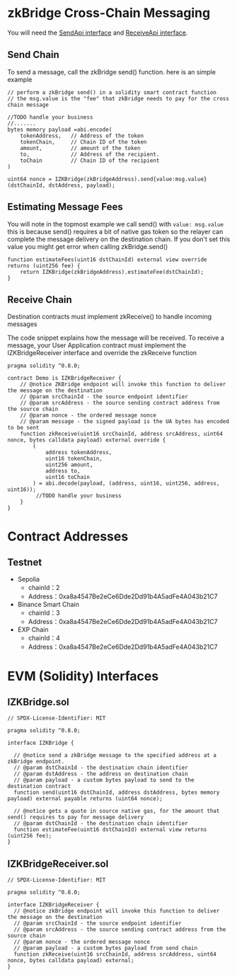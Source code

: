 # zkBridge Cross-Chain Messaging

You will need the [SendApi interface](#izkbridgesol) and [ReceiveApi interface](#izkbridgereceiversol).

## Send Chain

To send a message, call the zkBridge send() function.
here is an simple example

```solidity
// perform a zkBridge send() in a solidity smart contract function
// the msg.value is the "fee" that zkBridge needs to pay for the cross chain message

//TODO handle your business
//.......
bytes memory payload =abi.encode(
    tokenAddress,   // Address of the token
    tokenChain,     // Chain ID of the token
    amount,         // amount of the token
    to,             // Address of the recipient.
    toChain         // Chain ID of the recipient
)

uint64 nonce = IZKBridge(zkBridgeAddress).send{value:msg.value}(dstChainId, dstAddress, payload);
```

## Estimating Message Fees

You will note in the topmost example we call send() with `value: msg.value` this is because send() requires a bit of native gas token so the relayer can complete the message delivery on the destination chain. If you don't set this value you might get error when calling zkBridge.send()

```solidity
function estimateFees(uint16 dstChainId) external view override returns (uint256 fee) {
    return IZKBridge(zkBridgeAddress).estimateFee(dstChainId);
}
```

## Receive Chain

Destination contracts must implement zkReceive() to handle incoming messages

The code snippet explains how the message will be received.
To receive a message, your User Application contract must implement the IZKBridgeReceiver interface and override the zkReceive function

```solidity
pragma solidity ^0.8.0;

contract Demo is IZKBridgeReceiver {
    // @notice ZKBridge endpoint will invoke this function to deliver the message on the destination
    // @param srcChainId - the source endpoint identifier
    // @param srcAddress - the source sending contract address from the source chain
    // @param nonce - the ordered message nonce
    // @param message - the signed payload is the UA bytes has encoded to be sent
    function zkReceive(uint16 srcChainId, address srcAddress, uint64 nonce, bytes calldata payload) external override {
        (
            address tokenAddress,
            uint16 tokenChain,
            uint256 amount,
            address to,
            uint16 toChain
        ) = abi.decode(payload, (address, uint16, uint256, address, uint16));
         //TODO handle your business
    }
}
```

# Contract Addresses

## Testnet

- Sepolia
  - chainId：2
  - Address：0xa8a4547Be2eCe6Dde2Dd91b4A5adFe4A043b21C7
- Binance Smart Chain
  - chainId：3
  - Address：0xa8a4547Be2eCe6Dde2Dd91b4A5adFe4A043b21C7
- EXP Chain
  - chainId：4
  - Address：0xa8a4547Be2eCe6Dde2Dd91b4A5adFe4A043b21C7

# EVM (Solidity) Interfaces

## IZKBridge.sol

```solidity
// SPDX-License-Identifier: MIT

pragma solidity ^0.8.0;

interface IZKBridge {

  // @notice send a zkBridge message to the specified address at a zkBridge endpoint.
  // @param dstChainId - the destination chain identifier
  // @param dstAddress - the address on destination chain
  // @param payload - a custom bytes payload to send to the destination contract
  function send(uint16 dstChainId, address dstAddress, bytes memory payload) external payable returns (uint64 nonce);

  // @notice gets a quote in source native gas, for the amount that send() requires to pay for message delivery
  // @param dstChainId - the destination chain identifier
  function estimateFee(uint16 dstChainId) external view returns (uint256 fee);
}
```

## IZKBridgeReceiver.sol

```solidity
// SPDX-License-Identifier: MIT

pragma solidity ^0.8.0;

interface IZKBridgeReceiver {
  // @notice zkBridge endpoint will invoke this function to deliver the message on the destination
  // @param srcChainId - the source endpoint identifier
  // @param srcAddress - the source sending contract address from the source chain
  // @param nonce - the ordered message nonce
  // @param payload - a custom bytes payload from send chain
  function zkReceive(uint16 srcChainId, address srcAddress, uint64 nonce, bytes calldata payload) external;
}
```
